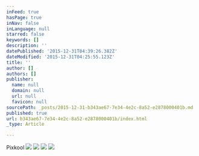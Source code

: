 ```yaml
---
inFeed: true
hasPage: true
inNav: false
inLanguage: null
starred: false
keywords: []
description: ''
datePublished: '2015-12-31T04:39:26.382Z'
dateModified: '2015-12-31T04:25:55.123Z'
title: ''
author: []
authors: []
publisher:
  name: null
  domain: null
  url: null
  favicon: null
sourcePath: _posts/2015-12-31-b343ae67-7e34-4e2c-8a52-e2878000401b.md
published: true
url: b343ae67-7e34-4e2c-8a52-e2878000401b/index.html
_type: Article

---
```

Pixkool
![](https://the-grid-user-content.s3-us-west-2.amazonaws.com/116f74f0-9380-4b9e-b8c0-71ad683d0f4b.jpg)
![](https://the-grid-user-content.s3-us-west-2.amazonaws.com/a0481d5f-5528-4e33-ae1e-f9eec4069ac9.jpg)
![](https://the-grid-user-content.s3-us-west-2.amazonaws.com/ec713228-b2f5-4b65-b675-58e99e11cf2d.jpg)
![](https://the-grid-user-content.s3-us-west-2.amazonaws.com/37fe3436-0ffa-49c5-b8ea-c3ace6e376e4.jpg)